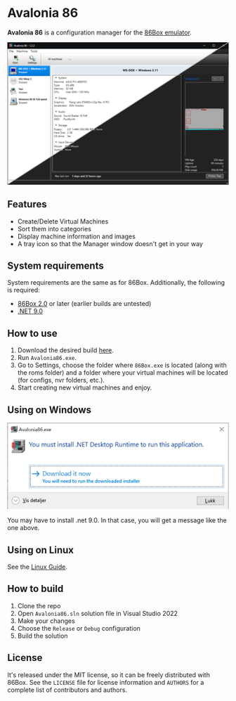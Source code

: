 # Avalonia 86

**Avalonia 86** is a configuration manager for the [86Box emulator](https://github.com/86Box/86Box).

![Desktop](/images/UI-white_and_dark.png?raw=true)

## Features

- Create/Delete Virtual Machines
- Sort them into categories
- Display machine information and images
- A tray icon so that the Manager window doesn't get in your way

## System requirements

System requirements are the same as for 86Box. Additionally, the following is required:

- [86Box 2.0](https://github.com/86Box/86Box/releases) or later (earlier builds are untested)
- [.NET 9.0](https://dotnet.microsoft.com/download/dotnet/9.0)

## How to use

1. Download the desired build [here](https://github.com/notBald/Avalonia86/releases).
2. Run `Avalonia86.exe`.
3. Go to Settings, choose the folder where `86Box.exe` is located (along with the roms folder) and a folder where your virtual machines will be located (for configs, nvr folders, etc.).
4. Start creating new virtual machines and enjoy.

## Using on Windows

![Install .Net](/images/win_1.png?raw=true)

You may have to install .net 9.0. In that case, you will get a message like the one above.

## Using on Linux

See the [Linux Guide](Linux.md).

## How to build

1. Clone the repo
2. Open `Avalonia86.sln` solution file in Visual Studio 2022
3. Make your changes
4. Choose the `Release` or `Debug` configuration
5. Build the solution

## License

It's released under the MIT license, so it can be freely distributed with 86Box. See the `LICENSE` file for license information and `AUTHORS` for a complete list of contributors and authors.
